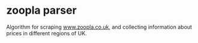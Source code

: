 # zoopla parser
Algorithm for scraping www.zoopla.co.uk, and collecting information about prices in different regions of UK.
